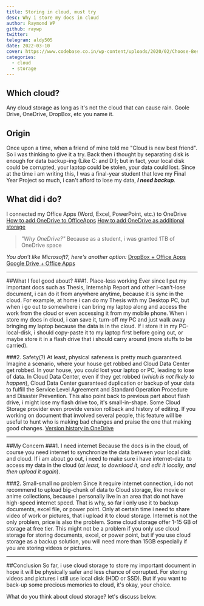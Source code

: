 ```yaml
---
title: Storing in cloud, must try 
desc: Why i store my docs in cloud
author: Raymond WP
github: raywp
twitter:
telegram: aldy505
date: 2022-03-10
cover: https://www.codebase.co.in/wp-content/uploads/2020/02/Choose-Best-Cloud-Storage-Provider-For-Your-Requirement.jpg
categories:
  - cloud
  - storage
---
```


## Which cloud?
Any cloud storage as long as it's not the cloud that can cause rain. Goole Drive, OneDrive, DropBox, etc you name it.

## Origin
Once upon a time, when a friend of mine told me "Cloud is new best friend". So i was thinking to give it a try. Back then i thought by separating disk is enough for data backup-ing (Like C: and D:); but in fact, your local disk could be corrupted, your laptop could be stolen, your data could lost. Since at the time i am writing this, I was a final-year student that love my Final Year Project so much, i can't afford to lose my data, **_I need backup_**.

## What did i do?
I connected my Office Apps (Word, Excel, PowerPoint, etc.) to OneDrive
[How to add OneDrive to OfficeApps](https://support.microsoft.com/en-us/office/how-to-add-onedrive-as-a-service-3ae78a39-c0de-4c86-8abc-ad519b6de44e)
[How to add OneDrive as additional storage](https://support.microsoft.com/en-us/office/sync-files-with-onedrive-files-on-demand-1ab17c60-af03-4c63-a24c-bb1e131f76c9)

>_"Why OneDrive?"_
>Because as a student, i was granted 1TB of OneDrive space

_You don't like Microsoft?, here's another option:_
[DropBox + Office Apps](https://help.dropbox.com/installs-integrations/third-party/adding-place-microsoft-office)
[Google Drive + Office Apps](https://www.coolcatteacher.com/how-to-add-google-drive-to-microsoft-word/)

***

##What I feel good about?
###1. Place-less working
Ever since I put my important docs such as Thesis, Internship Report and other i-can't-lose document, i can do it from anywhere anytime, because it is sync in the cloud.
For example, at home i can do my Thesis with my Desktop PC, but when i go out to somewhere i can bring my laptop along and access the work from the cloud or even accessing it from my mobile phone. 
When i store my docs in cloud, i can save it, turn-off my PC and just walk away bringing my laptop because the data is in the cloud.
If i store it in my PC-local-disk, i should copy-paste it to my laptop first before going out, or maybe store it in a flash drive that i should carry around (more stuffs to be carried).

###2. Safety(?)
At least, physical safeness is pretty much guaranteed.
Imagine a scenario, where your house get robbed and Cloud Data Center get robbed.
In your house, you could lost your laptop or PC, leading to lose of data.
In Cloud Data Center, even if they get robbed (_which is not likely to happen_), Cloud Data Center guaranteed duplication or backup of your data to fulfill the Service Level Agreement and Standard Operation Procedure and Disaster Prevention.
This also point back to previous part about flash drive, i might lose my flash drive too, it's small-in-shape.
Some Cloud Storage provider even provide version rollback and history of editing. If you working on document that involved several people, this feature will be useful to hunt who is making bad changes and praise the one that making good changes.
[Version history in OneDrive](https://support.microsoft.com/en-us/office/restore-a-previous-version-of-a-file-stored-in-onedrive-159cad6d-d76e-4981-88ef-de6e96c93893)

---

##My Concern
###1. I need internet
Because the docs is in the cloud, of course you need internet to synchronize the data between your local disk and cloud. If i am about go out, i need to make sure i have internet-data to access my data in the cloud (_at least, to download it, and edit it locally, and then upload it again_).

###2. Small-small no problem
Since it require internet connection, i do not recommend to upload big-chunk of data to Cloud storage, like movie or anime collections, because i personally live in an area that do not have high-speed internet speed. That is why, so far i only use it to backup documents, excel file, or power point. Only at certain time i need to share video of work or pictures, that i upload it to cloud storage.
Internet is not the only problem, price is also the problem. Some cloud storage offer 1-15 GB of storage at free tier. This might not be a problem if you only use cloud storage for storing documents, excel, or power point, but if you use cloud storage as a backup solution, you will need more than 15GB especially if you are storing videos or pictures.

---

##Conclusion
So far, i use cloud storage to store my important document in hope it will be physically safer and less chance of corrupted. For storing videos and pictures i still use local disk (HDD or SSD). But if you want to back-up some precious memories to cloud, it's okay, your choice.

What do you think about cloud storage? let's discuss below.